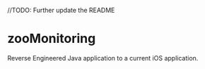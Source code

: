 //TODO: Further update the README

# zooMonitoring
Reverse Engineered Java application to a current iOS application.
